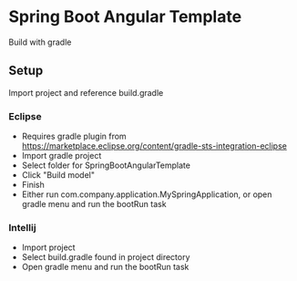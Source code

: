 # Spring Boot Angular Template
Build with gradle

## Setup  
Import project and reference build.gradle  

### Eclipse  
* Requires gradle plugin from https://marketplace.eclipse.org/content/gradle-sts-integration-eclipse 
* Import gradle project
* Select folder for SpringBootAngularTemplate
* Click "Build model"
* Finish
* Either run com.company.application.MySpringApplication, or open gradle menu and run the bootRun task

### Intellij  
* Import project
* Select build.gradle found in project directory
* Open gradle menu and run the bootRun task
